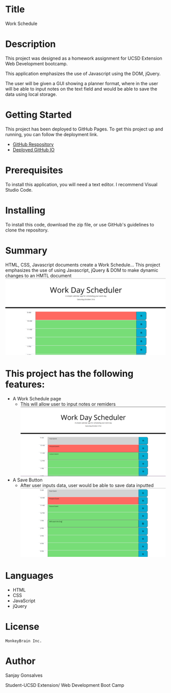 # Title
Work Schedule
# Description
This project was designed as a homework assignment for UCSD Extension Web Development bootcamp.

This application emphasizes the use of Javascript using the DOM, jQuery.

The user will be given a GUI showing a planner format, where in the user will be able to input notes on the text field and would be able to save the data using local storage.

# Getting Started
This project has been deployed to GitHub Pages. To get this project up and running, you can follow the deployment link.
   + [GitHub Respository](https://github.com/sanjay1626/Work-Schedule.git) 
   + [Deployed GitHub IO]()

# Prerequisites
To install this application, you will need a text editor. I recommend Visual Studio Code.

# Installing
To install this code, download the zip file, or use GitHub's guidelines to clone the repository.

# Summary
HTML, CSS, Javascript documents create a Work Schedule...
This project emphasizes the use of using Javascript, jQuery & DOM to make dynamic changes to an HMTL document
  ![ScreenshotIntro](https://github.com/sanjay1626/Work-Schedule/blob/main/assests/Intro.jpg)

# This project has the following features:
+ A Work Schedule page
    - This will allow user to input notes or remiders
    ![ScreenshotQuestions](https://github.com/sanjay1626/Work-Schedule/blob/main/assests/User%20Input.jpg)
+ A Save Button
    - After user inputs data, user would be able to save data inputted
     ![Screenshotdisplay](https://github.com/sanjay1626/Work-Schedule/blob/main/assests/saved%20input.jpg)
  
# Languages
  + HTML
  + CSS
  + JavaScript
  + jQuery
  
# License
    MonkeyBrain Inc. 

# Author
  Sanjay Gonsalves
  
  Student-UCSD Extension/
  Web Development Boot Camp
